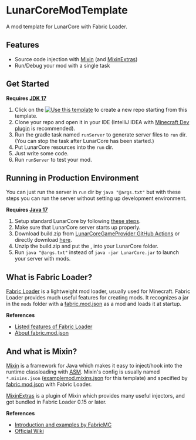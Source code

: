 # LunarCoreModTemplate
A mod template for LunarCore with Fabric Loader.

## Features
  - Source code injection with [Mixin](https://github.com/SpongePowered/Mixin) (and [MixinExtras](https://github.com/LlamaLad7/MixinExtras))
  - Run/Debug your mod with a single task

## Get Started
**Requires [JDK 17](https://www.oracle.com/java/technologies/javase/jdk17-archive-downloads.html)**

  1. Click on the [![Use this template](https://img.shields.io/badge/-Use%20this%20template-brightgreen)](https://github.com/yuko1101/LunarCoreModTemplate/generate) to create a new repo starting from this template.
  2. Clone your repo and open it in your IDE (IntelliJ IDEA with [Minecraft Dev plugin](https://plugins.jetbrains.com/plugin/8327-minecraft-development) is recommended).
  3. Run the gradle task named `runServer` to generate server files to `run` dir. (You can stop the task after LunarCore has been started.)
  4. Put LunarCore resources into the `run` dir.
  5. Just write some code.
  6. Run `runServer` to test your mod.

## Running in Production Environment
You can just run the server in `run` dir by `java "@args.txt"` but with these steps you can run the server without setting up development environment.

**Requires [Java 17](https://www.oracle.com/java/technologies/javase/jdk17-archive-downloads.html)**
  1. Setup standard LunarCore by following [these steps](https://github.com/Melledy/LunarCore?tab=readme-ov-file#compiling-the-server).
  2. Make sure that LunarCore server starts up properly.
  3. Download build.zip from [LunarCoreGameProvider GitHub Actions](https://github.com/yuko1101/LunarCoreGameProvider/actions/workflows/build.yml) or directly download [here](https://nightly.link/yuko1101/LunarCoreGameProvider/workflows/build/main/build.zip).
  4. Unzip the build.zip and put the , into your LunarCore folder.
  6. Run `java "@args.txt"` instead of `java -jar LunarCore.jar` to launch your server with mods.

## What is Fabric Loader?
[Fabric Loader](https://github.com/FabricMC/fabric-loader) is a lightweight mod loader, usually used for Minecraft. Fabric Loader provides much useful features for creating mods. It recognizes a jar in the `mods` folder with a [fabric.mod.json](src/main/resources/fabric.mod.json) as a mod and loads it at startup.

**References**
- [Listed features of Fabric Loader](https://www.fabricmc.net/wiki/documentation:fabric_loader#features)
- [About fabric.mod.json](https://www.fabricmc.net/wiki/documentation:fabric_mod_json)

## And what is Mixin?
[Mixin](https://github.com/SpongePowered/Mixin) is a framework for Java which makes it easy to inject/hook into the runtime classloading with [ASM](https://asm.ow2.io). Mixin's config is usually named `*.mixins.json` ([examplemod.mixins.json](src/main/resources/examplemod.mixins.json) for this template) and specified by [fabric.mod.json](src/main/resources/fabric.mod.json) with Fabric Loader.

[MixinExtras](https://github.com/LlamaLad7/MixinExtras) is a plugin of Mixin which provides many useful injectors, and got bundled in Fabric Loader 0.15 or later.

**References**
- [Introduction and examples by FabricMC](https://www.fabricmc.net/wiki/tutorial:mixin_introduction)
- [Official Wiki](https://github.com/SpongePowered/Mixin/wiki)
